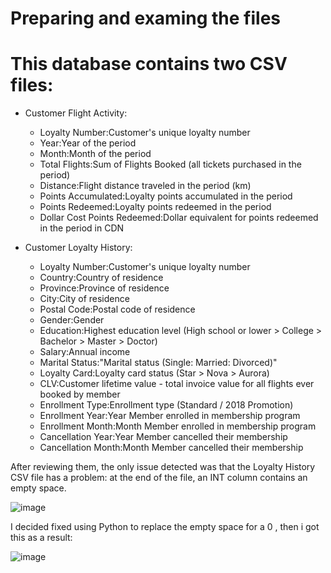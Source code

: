 # Preparing and examing the files 

# This database contains two CSV files:
* Customer Flight Activity:
     * Loyalty Number:Customer's unique loyalty number
     * Year:Year of the period
     * Month:Month of the period
     * Total Flights:Sum of Flights Booked (all tickets purchased in the period)
     * Distance:Flight distance traveled in the period (km)
     * Points Accumulated:Loyalty points accumulated in the period
     * Points Redeemed:Loyalty points redeemed in the period
     * Dollar Cost Points Redeemed:Dollar equivalent for points redeemed in the period in CDN
       
* Customer Loyalty History:
     * Loyalty Number:Customer's unique loyalty number
     * Country:Country of residence
     * Province:Province of residence
     * City:City of residence
     * Postal Code:Postal code of residence
     * Gender:Gender
     * Education:Highest education level (High school or lower > College > Bachelor > Master > Doctor)
     * Salary:Annual income
     * Marital Status:"Marital status (Single: Married: Divorced)"
     * Loyalty Card:Loyalty card status (Star > Nova > Aurora)
     * CLV:Customer lifetime value - total invoice value for all flights ever booked by member
     * Enrollment Type:Enrollment type (Standard / 2018 Promotion)
     * Enrollment Year:Year Member enrolled in membership program
     * Enrollment Month:Month Member enrolled in membership program
     * Cancellation Year:Year Member cancelled their membership
     * Cancellation Month:Month Member cancelled their membership





After reviewing them, the only issue detected was that the Loyalty History CSV file has a problem: at the end of the file, an INT column contains an empty space.


![image](https://github.com/user-attachments/assets/b59b3484-cd25-4161-941f-d4cefe3593f0)


I decided fixed using Python to replace the empty space for a 0 , then i got this as a result:


![image](https://github.com/user-attachments/assets/457f991a-0f71-41a3-9eb7-3bd938b1be21)
